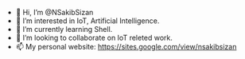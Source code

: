 - 👋 Hi, I’m @NSakibSizan
- 👀 I’m interested in IoT, Artificial Intelligence.
- 🌱 I’m currently learning Shell.
- 💞️ I’m looking to collaborate on IoT releted work.
- 📫 My personal website: https://sites.google.com/view/nsakibsizan

<!---
NSakibSizan/NSakibSizan is a ✨ special ✨ repository because its `README.md` (this file) appears on your GitHub profile.
You can click the Preview link to take a look at your changes.
--->
